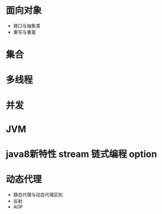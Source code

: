 # 面向对象
  - 接口与抽象类
  - 重写与重载
# 集合

# 多线程

# 并发

# JVM

# java8新特性 stream 链式编程 option


# 动态代理
  - 静态代理与动态代理区别
  - 反射
  - AOP
